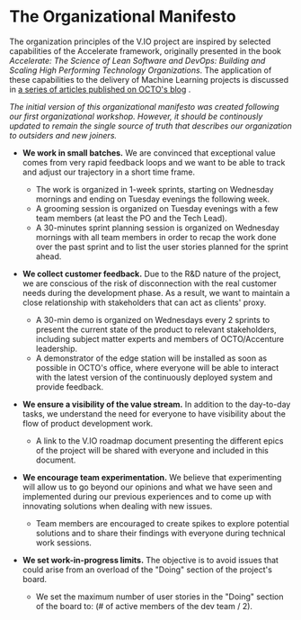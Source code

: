 # The Organizational Manifesto

The organization principles of the V.IO project are inspired by selected capabilities of the Accelerate framework,
originally presented in the book *Accelerate: The Science of Lean Software and DevOps: Building and Scaling High
Performing Technology Organizations*. The application of these capabilities to the delivery of Machine Learning projects
is discussed
in [a series of articles published on OCTO's blog](https://blog.octo.com/accelerer-le-delivery-de-projets-de-machine-learning/)
.

*The initial version of this organizational manifesto was created following our first organizational workshop. However,
it should be continously updated to remain the single source of truth that describes our organization to outsiders and
new joiners.*

- **We work in small batches.** We are convinced that exceptional value comes from very rapid feedback loops and we want
  to be able to track and adjust our trajectory in a short time frame.
    - The work is organized in 1-week sprints, starting on Wednesday mornings and ending on Tuesday evenings the
      following week.
    - A grooming session is organized on Tuesday evenings with a few team members (at least the PO and the Tech Lead).
    - A 30-minutes sprint planning session is organized on Wednesday mornings with all team members in order to recap
      the work done over the past sprint and to list the user stories planned for the sprint ahead.

- **We collect customer feedback.** Due to the R&D nature of the project, we are conscious of the risk of disconnection
  with the real customer needs during the development phase. As a result, we want to maintain a close relationship with
  stakeholders that can act as clients' proxy.
    - A 30-min demo is organized on Wednesdays every 2 sprints to present the current state of the product to relevant
      stakeholders, including subject matter experts and members of OCTO/Accenture leadership.
    - A demonstrator of the edge station will be installed as soon as possible in OCTO's office, where everyone will be
      able to interact with the latest version of the continuously deployed system and provide feedback.

- **We ensure a visibility of the value stream.** In addition to the day-to-day tasks, we understand the need for
  everyone to have visibility about the flow of product development work.
    - A link to the V.IO roadmap document presenting the different epics of the project will be shared with everyone and
      included in this document.

- **We encourage team experimentation.** We believe that experimenting will allow us to go beyond our opinions and what
  we have seen and implemented during our previous experiences and to come up with innovating solutions when dealing
  with new issues.
    - Team members are encouraged to create spikes to explore potential solutions and to share their findings with
      everyone during technical work sessions.

- **We set work-in-progress limits.** The objective is to avoid issues that could arise from an overload of the "Doing"
  section of the project's board.
    - We set the maximum number of user stories in the "Doing" section of the board to: (# of active members of the dev
      team / 2).

